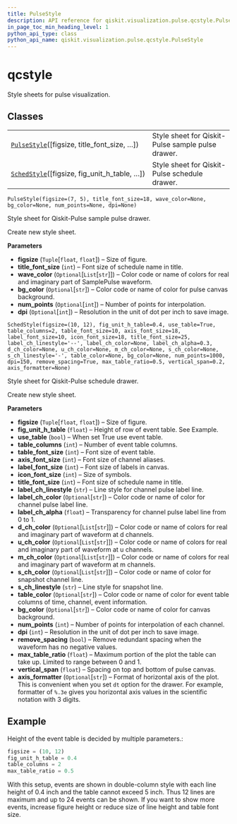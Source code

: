 ```yaml
---
title: PulseStyle
description: API reference for qiskit.visualization.pulse.qcstyle.PulseStyle
in_page_toc_min_heading_level: 1
python_api_type: class
python_api_name: qiskit.visualization.pulse.qcstyle.PulseStyle
---
```


# qcstyle

Style sheets for pulse visualization.

## Classes

|                                                                                                                                                    |                                                   |
| -------------------------------------------------------------------------------------------------------------------------------------------------- | ------------------------------------------------- |
| [`PulseStyle`](#qiskit.visualization.pulse.qcstyle.PulseStyle "qiskit.visualization.pulse.qcstyle.PulseStyle")(\[figsize, title\_font\_size, …])   | Style sheet for Qiskit-Pulse sample pulse drawer. |
| [`SchedStyle`](#qiskit.visualization.pulse.qcstyle.SchedStyle "qiskit.visualization.pulse.qcstyle.SchedStyle")(\[figsize, fig\_unit\_h\_table, …]) | Style sheet for Qiskit-Pulse schedule drawer.     |

<span id="qiskit.visualization.pulse.qcstyle.PulseStyle" />

`PulseStyle(figsize=(7, 5), title_font_size=18, wave_color=None, bg_color=None, num_points=None, dpi=None)`

Style sheet for Qiskit-Pulse sample pulse drawer.

Create new style sheet.

**Parameters**

*   **figsize** (`Tuple`\[`float`, `float`]) – Size of figure.
*   **title\_font\_size** (`int`) – Font size of schedule name in title.
*   **wave\_color** (`Optional`\[`List`\[`str`]]) – Color code or name of colors for real and imaginary part of SamplePulse waveform.
*   **bg\_color** (`Optional`\[`str`]) – Color code or name of color for pulse canvas background.
*   **num\_points** (`Optional`\[`int`]) – Number of points for interpolation.
*   **dpi** (`Optional`\[`int`]) – Resolution in the unit of dot per inch to save image.

<span id="qiskit.visualization.pulse.qcstyle.SchedStyle" />

`SchedStyle(figsize=(10, 12), fig_unit_h_table=0.4, use_table=True, table_columns=2, table_font_size=10, axis_font_size=18, label_font_size=10, icon_font_size=18, title_font_size=25, label_ch_linestyle='--', label_ch_color=None, label_ch_alpha=0.3, d_ch_color=None, u_ch_color=None, m_ch_color=None, s_ch_color=None, s_ch_linestyle='-', table_color=None, bg_color=None, num_points=1000, dpi=150, remove_spacing=True, max_table_ratio=0.5, vertical_span=0.2, axis_formatter=None)`

Style sheet for Qiskit-Pulse schedule drawer.

Create new style sheet.

**Parameters**

*   **figsize** (`Tuple`\[`float`, `float`]) – Size of figure.
*   **fig\_unit\_h\_table** (`float`) – Height of row of event table. See Example.
*   **use\_table** (`bool`) – When set True use event table.
*   **table\_columns** (`int`) – Number of event table columns.
*   **table\_font\_size** (`int`) – Font size of event table.
*   **axis\_font\_size** (`int`) – Font size of channel aliases.
*   **label\_font\_size** (`int`) – Font size of labels in canvas.
*   **icon\_font\_size** (`int`) – Size of symbols.
*   **title\_font\_size** (`int`) – Font size of schedule name in title.
*   **label\_ch\_linestyle** (`str`) – Line style for channel pulse label line.
*   **label\_ch\_color** (`Optional`\[`str`]) – Color code or name of color for channel pulse label line.
*   **label\_ch\_alpha** (`float`) – Transparency for channel pulse label line from 0 to 1.
*   **d\_ch\_color** (`Optional`\[`List`\[`str`]]) – Color code or name of colors for real and imaginary part of waveform at d channels.
*   **u\_ch\_color** (`Optional`\[`List`\[`str`]]) – Color code or name of colors for real and imaginary part of waveform at u channels.
*   **m\_ch\_color** (`Optional`\[`List`\[`str`]]) – Color code or name of colors for real and imaginary part of waveform at m channels.
*   **s\_ch\_color** (`Optional`\[`List`\[`str`]]) – Color code or name of color for snapshot channel line.
*   **s\_ch\_linestyle** (`str`) – Line style for snapshot line.
*   **table\_color** (`Optional`\[`str`]) – Color code or name of color for event table columns of time, channel, event information.
*   **bg\_color** (`Optional`\[`str`]) – Color code or name of color for canvas background.
*   **num\_points** (`int`) – Number of points for interpolation of each channel.
*   **dpi** (`int`) – Resolution in the unit of dot per inch to save image.
*   **remove\_spacing** (`bool`) – Remove redundant spacing when the waveform has no negative values.
*   **max\_table\_ratio** (`float`) – Maximum portion of the plot the table can take up. Limited to range between 0 and 1.
*   **vertical\_span** (`float`) – Spacing on top and bottom of pulse canvas.
*   **axis\_formatter** (`Optional`\[`str`]) – Format of horizontal axis of the plot. This is convenient when you set `dt` option for the drawer. For example, formatter of `%.3e` gives you horizontal axis values in the scientific notation with 3 digits.

## Example

Height of the event table is decided by multiple parameters.:

```python
figsize = (10, 12)
fig_unit_h_table = 0.4
table_columns = 2
max_table_ratio = 0.5
```

With this setup, events are shown in double-column style with each line height of 0.4 inch and the table cannot exceed 5 inch. Thus 12 lines are maximum and up to 24 events can be shown. If you want to show more events, increase figure height or reduce size of line height and table font size.

